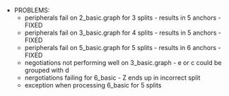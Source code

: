*   PROBLEMS:
    -   peripherals fail on 2_basic.graph for 3 splits - results in 5 anchors - FIXED
    -   peripherals fail on 3_basic.graph for 4 splits - results in 5 anchors - FIXED
    -   peripherals fail on 5_basic.graph for 5 splits - results in 6 anchors - FIXED
    -   negotiations not performing well on 3_basic.graph - e or c could be grouped with d
    -   nergotiations failing for 6_basic - Z ends up in incorrect split
    -   exception when processing 6_basic for 5 splits